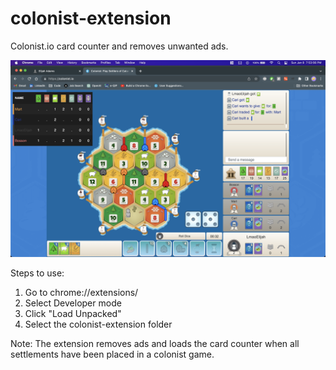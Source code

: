 # colonist-extension
Colonist.io card counter and removes unwanted ads.

![image](colonist-screenshot.png)

Steps to use:
1. Go to chrome://extensions/
2. Select Developer mode
3. Click "Load Unpacked"
4. Select the colonist-extension folder

Note: The extension removes ads and loads the card counter when all settlements have been placed in a colonist game.
